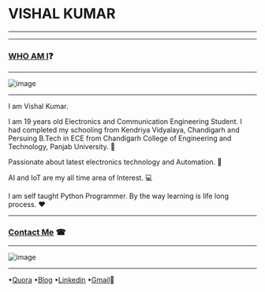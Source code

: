 # VISHAL KUMAR
-----------------



-----------------------------------------------------------------------------------

### [WHO AM I](#WhoamI)❓
----------------------------
![image](https://qph.fs.quoracdn.net/main-thumb-113402770-200-agpgpkvhzjjshtivxogrhwsfhnewqzno.jpeg)

-----
I am Vishal Kumar.

I am 19 years old Electronics and Communication Engineering Student. I  had completed my schooling from Kendriya Vidyalaya, Chandigarh and Persuing B.Tech in ECE from Chandigarh College of Engineering and Technology, Panjab University. 🏫

Passionate about latest electronics technology and Automation. 🔌

AI and IoT are my all time area of Interest. 💻 

I am self taught Python Programmer. By the way learning is life long process. ❤

------------------------------

### [Contact Me](#ContactMe) ☎
------------------------------
![image](https://avatars2.githubusercontent.com/u/13533512?s=400&v=4)

------
 •[Quora](https://www.quora.com/profile/Vishal-566) 
 •[Blog](https://simplypython.quora.com) 
 •[Linkedin](https://www.linkedin.com/in/the-vishal) 
 •[Gmail](mailto:mail007tovishal@gmail.com)📧

